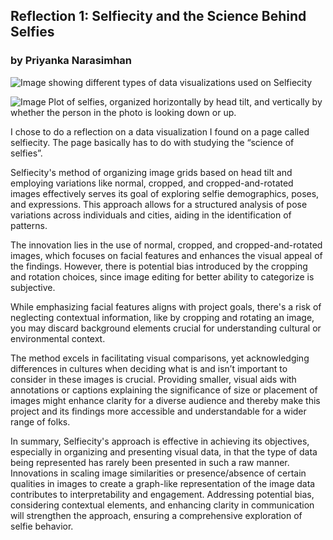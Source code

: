 
## Reflection 1: Selfiecity and the Science Behind Selfies

### by Priyanka Narasimhan

![Image showing different types of data visualizations used on Selfiecity](images/Selfiecity%201.png)

![Image Plot of selfies, organized horizontally by head tilt, and vertically by whether the person in the photo is looking down or up.](images/Selfiecity%202.png)

I chose to do a reflection on a data visualization I found on a page called selfiecity. The page basically has to do with studying the “science of selfies”.

Selfiecity's method of organizing image grids based on head tilt and employing variations like normal, cropped, and cropped-and-rotated images effectively serves its goal of exploring selfie demographics, poses, and expressions. This approach allows for a structured analysis of pose variations across individuals and cities, aiding in the identification of patterns. 

The innovation lies in the use of normal, cropped, and cropped-and-rotated images, which focuses on facial features and enhances the visual appeal of the findings. However, there is potential bias introduced by the cropping and rotation choices, since image editing for better ability to categorize is subjective.</p>
<p>While emphasizing facial features aligns with project goals, there's a risk of neglecting contextual information, like by cropping and rotating an image, you may discard background elements crucial for understanding cultural or environmental context.

The method excels in facilitating visual comparisons, yet acknowledging differences in cultures when deciding what is and isn’t important to consider in these images is crucial. Providing smaller, visual aids with annotations or captions explaining the significance of size or placement of images might enhance clarity for a diverse audience and thereby make this project and its findings more accessible and understandable for a wider range of folks. 

In summary, Selfiecity's approach is effective in achieving its objectives, especially in organizing and presenting visual data, in that the type of data being represented has rarely been presented in such a raw manner. Innovations in scaling image similarities or presence/absence of certain qualities in images to create a graph-like representation of the image data contributes to interpretability and engagement. Addressing potential bias, considering contextual elements, and enhancing clarity in communication will strengthen the approach, ensuring a comprehensive exploration of selfie behavior. 
